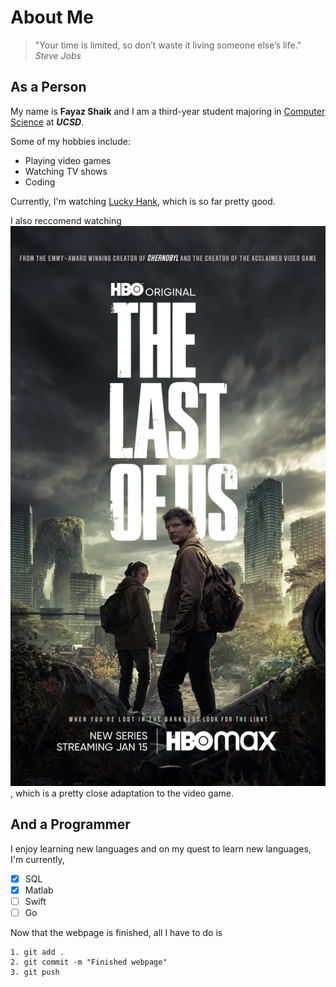 # About Me

> "Your time is limited, so don’t waste it living someone else’s life." *Steve Jobs*

## As a Person
My name is **Fayaz Shaik** and I am a third-year student majoring in [Computer Science](https://cse.ucsd.edu/) at **_UCSD_**.

Some of my hobbies include:
- Playing video games
- Watching TV shows
- Coding

Currently, I'm watching [Lucky Hank](./images/show2.jpeg), which is so far pretty good.

I also reccomend watching ![The Last of Us](./images/show.png), which is a pretty close adaptation to the video game.

## And a Programmer

I enjoy learning new languages and on my quest to learn new languages, I'm currently,

- [X] SQL
- [X] Matlab
- [ ] Swift
- [ ] Go

Now that the webpage is finished, all I have to do is 
```
1. git add .
2. git commit -m "Finished webpage"
3. git push
```
